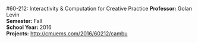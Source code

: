 #60-212: Interactivity & Computation for Creative Practice
**Professor:** Golan Levin<br>
**Semester:** Fall<br>
**School Year:** 2016 <br>
**Projects:** http://cmuems.com/2016/60212/cambu <br>
